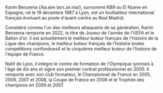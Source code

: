 Karim Benzema (/ka.ʁim bɛn.ze.ma/), surnommé KB9 ou El Nueve en Espagne, né le 19 décembre 1987 à Lyon, est un footballeur international français évoluant au poste d'avant-centre au Real Madrid.

Considéré comme l'un des meilleurs attaquants de sa génération, Karim Benzema remporte en 2022, le titre de Joueur de l'année de l'UEFA et le Ballon d'or. Il est actuellement le meilleur buteur français de l'histoire de la Ligue des champions, le meilleur buteur français de l'histoire toutes compétitions confondues4 et le cinquième meilleur buteur de l'histoire de l'équipe de France.

Natif de Lyon, il intègre le centre de formation de l'Olympique lyonnais à l'âge de dix ans et signe son premier contrat professionnel en 2005. Il remporte avec son club formateur, le Championnat de France en 2005, 2006, 2007 et 2008, la Coupe de France en 2008 et le Trophée des champions en 2006 et 2007.